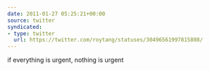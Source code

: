 ```yaml
---
date: 2011-01-27 05:25:21+00:00
source: twitter
syndicated:
- type: twitter
  url: https://twitter.com/roytang/statuses/30496561997815808/
---
```


if everything is urgent, nothing is urgent